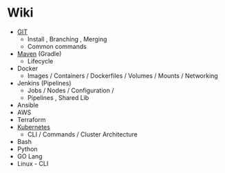 # Wiki
* [GIT](GIT.md)
  * Install , Branching , Merging 
  * Common commands 
* [Maven](MAVEN.md)  (Gradle) 
  * Lifecycle 
* Docker 
  * Images / Containers / Dockerfiles / Volumes / Mounts / Networking 
* Jenkins  (Pipelines) 
  * Jobs / Nodes / Configuration /
  * Pipelines , Shared Lib 
* Ansible 
* AWS 
* Terraform 
* [Kubernetes](KUBERNETES.md) 
  * CLI / Commands / Cluster Architecture  
* Bash 
* Python 
* GO Lang
* Linux  - CLI